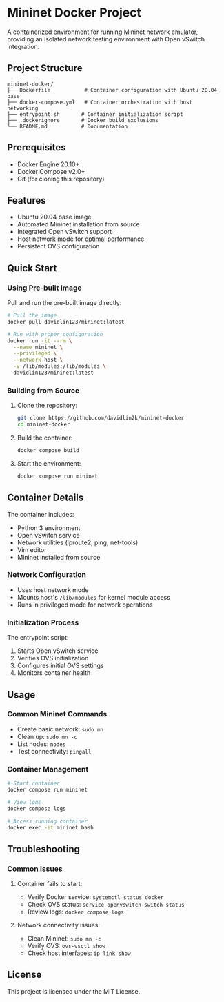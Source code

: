 # Mininet Docker Project

A containerized environment for running Mininet network emulator, providing an isolated network testing environment with Open vSwitch integration.

## Project Structure

```
mininet-docker/
├── Dockerfile           # Container configuration with Ubuntu 20.04 base
├── docker-compose.yml   # Container orchestration with host networking
├── entrypoint.sh       # Container initialization script
├── .dockerignore       # Docker build exclusions
└── README.md           # Documentation
```

## Prerequisites

- Docker Engine 20.10+
- Docker Compose v2.0+
- Git (for cloning this repository)

## Features

- Ubuntu 20.04 base image
- Automated Mininet installation from source
- Integrated Open vSwitch support
- Host network mode for optimal performance
- Persistent OVS configuration

## Quick Start

### Using Pre-built Image

Pull and run the pre-built image directly:

```bash
# Pull the image
docker pull davidlin123/mininet:latest

# Run with proper configuration
docker run -it --rm \
  --name mininet \
  --privileged \
  --network host \
  -v /lib/modules:/lib/modules \
  davidlin123/mininet:latest
```

### Building from Source

1. Clone the repository:
   ```bash
   git clone https://github.com/davidlin2k/mininet-docker
   cd mininet-docker
   ```

2. Build the container:
   ```bash
   docker compose build
   ```

3. Start the environment:
   ```bash
   docker compose run mininet
   ```

## Container Details

The container includes:
- Python 3 environment
- Open vSwitch service
- Network utilities (iproute2, ping, net-tools)
- Vim editor
- Mininet installed from source

### Network Configuration

- Uses host network mode
- Mounts host's `/lib/modules` for kernel module access
- Runs in privileged mode for network operations

### Initialization Process

The entrypoint script:
1. Starts Open vSwitch service
2. Verifies OVS initialization
3. Configures initial OVS settings
4. Monitors container health

## Usage

### Common Mininet Commands

- Create basic network: `sudo mn`
- Clean up: `sudo mn -c`
- List nodes: `nodes`
- Test connectivity: `pingall`

### Container Management

```bash
# Start container
docker compose run mininet

# View logs
docker compose logs

# Access running container
docker exec -it mininet bash
```

## Troubleshooting

### Common Issues

1. Container fails to start:
   - Verify Docker service: `systemctl status docker`
   - Check OVS status: `service openvswitch-switch status`
   - Review logs: `docker compose logs`

2. Network connectivity issues:
   - Clean Mininet: `sudo mn -c`
   - Verify OVS: `ovs-vsctl show`
   - Check host interfaces: `ip link show`

## License

This project is licensed under the MIT License.
